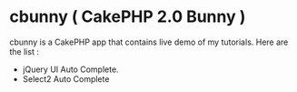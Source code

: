 # cbunny ( CakePHP 2.0 Bunny ) #

cbunny is a CakePHP app that contains live demo of my tutorials. Here are the list :

* jQuery UI Auto Complete.
* Select2 Auto Complete

